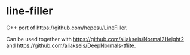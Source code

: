 # line-filler
C++ port of https://github.com/hepesu/LineFiller.

Can be used together with https://github.com/aliakseis/Normal2Height2 and https://github.com/aliakseis/DeepNormals-tflite.
